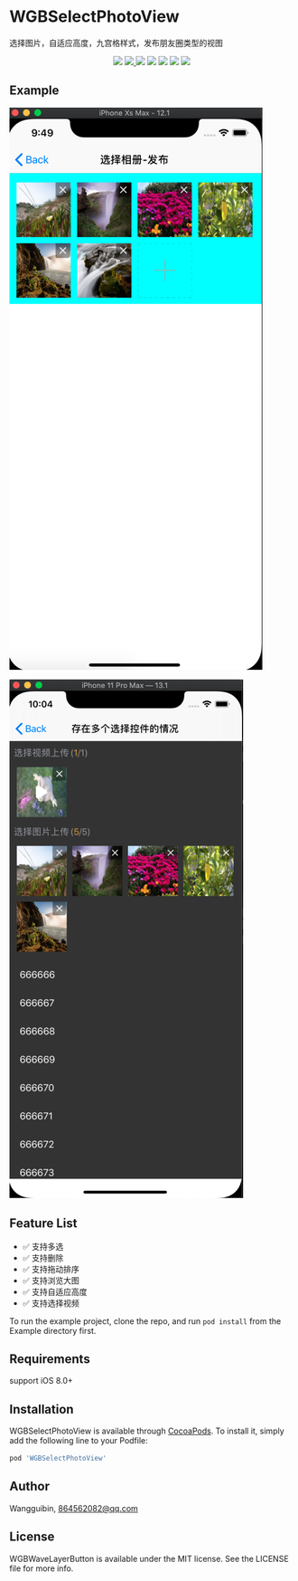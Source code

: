 # WGBSelectPhotoView
选择图片，自适应高度，九宫格样式，发布朋友圈类型的视图
<p align='center'>
<img src="https://img.shields.io/badge/build-passing-brightgreen.svg">
<a href="https://cocoapods.org/pods/WGBSelectPhotoView"> <img src="https://img.shields.io/cocoapods/v/WGBSelectPhotoView.svg?style=flat"> </a>
<img src="https://img.shields.io/badge/platform-iOS-ff69b4.svg">
<img src="https://img.shields.io/badge/language-Objective--C-orange.svg">
<a href=""><img src="https://img.shields.io/badge/license-MIT-000000.svg"></a>
<a href="http://wangguibin.github.io"><img src="https://img.shields.io/badge/Blog-CoderWGB-80d4f9.svg?style=flat"></a>
<img src="https://img.shields.io/badge/Enjoy-it%20!-brightgreen.svg?colorA=a0cd34">
</p>

## Example

![demo1](./Exmple1.png)


![demo2](./Exmple2.png)


## Feature List

- ✅ 支持多选  
- ✅ 支持删除
- ✅ 支持拖动排序
- ✅ 支持浏览大图 
- ✅ 支持自适应高度
- ✅ 支持选择视频

To run the example project, clone the repo, and run `pod install` from the Example directory first.

## Requirements

support iOS 8.0+

## Installation

WGBSelectPhotoView is available through [CocoaPods](https://cocoapods.org). To install
it, simply add the following line to your Podfile:

```ruby
pod 'WGBSelectPhotoView'
```

## Author

Wangguibin, 864562082@qq.com

## License

WGBWaveLayerButton is available under the MIT license. See the LICENSE file for more info.

